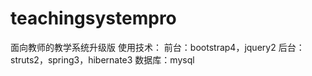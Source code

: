 # teachingsystempro
面向教师的教学系统升级版
使用技术：
  前台：bootstrap4，jquery2
  后台：struts2，spring3，hibernate3
  数据库：mysql

